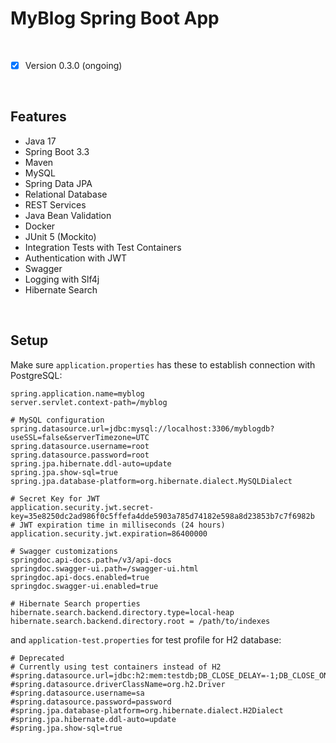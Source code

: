 # MyBlog Spring Boot App
<br>

- [x] Version 0.3.0 (ongoing)
<br>

## Features

- Java 17
- Spring Boot 3.3
- Maven
- MySQL
- Spring Data JPA
- Relational Database
- REST Services
- Java Bean Validation
- Docker
- JUnit 5 (Mockito)
- Integration Tests with Test Containers
- Authentication with JWT
- Swagger
- Logging with Slf4j
- Hibernate Search

<br>

## Setup

Make sure `application.properties` has these to establish connection with PostgreSQL:
```properties
spring.application.name=myblog
server.servlet.context-path=/myblog

# MySQL configuration
spring.datasource.url=jdbc:mysql://localhost:3306/myblogdb?useSSL=false&serverTimezone=UTC
spring.datasource.username=root
spring.datasource.password=root
spring.jpa.hibernate.ddl-auto=update
spring.jpa.show-sql=true
spring.jpa.database-platform=org.hibernate.dialect.MySQLDialect

# Secret Key for JWT
application.security.jwt.secret-key=35e8250dc2ad986f0c5ffefa4dde5903a785d74182e598a8d23853b7c7f6982b
# JWT expiration time in milliseconds (24 hours)
application.security.jwt.expiration=86400000

# Swagger customizations
springdoc.api-docs.path=/v3/api-docs
springdoc.swagger-ui.path=/swagger-ui.html
springdoc.api-docs.enabled=true
springdoc.swagger-ui.enabled=true

# Hibernate Search properties
hibernate.search.backend.directory.type=local-heap
hibernate.search.backend.directory.root = /path/to/indexes
```
and `application-test.properties` for test profile for H2 database:
```properties
# Deprecated
# Currently using test containers instead of H2
#spring.datasource.url=jdbc:h2:mem:testdb;DB_CLOSE_DELAY=-1;DB_CLOSE_ON_EXIT=FALSE
#spring.datasource.driverClassName=org.h2.Driver
#spring.datasource.username=sa
#spring.datasource.password=password
#spring.jpa.database-platform=org.hibernate.dialect.H2Dialect
#spring.jpa.hibernate.ddl-auto=update
#spring.jpa.show-sql=true
```
